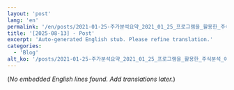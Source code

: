 ```yaml
---
layout: 'post'
lang: 'en'
permalink: '/en/posts/2021-01-25-주가분석요약_2021_01_25_프로그램을_활용한_주식분석_예상결과_17_08_42/'
title: '[2025-08-13] - Post'
excerpt: 'Auto-generated English stub. Please refine translation.'
categories:
  - 'Blog'
alt_ko: '/posts/2021-01-25-주가분석요약_2021_01_25_프로그램을_활용한_주식분석_예상결과_17_08_42/'
---
```


(*No embedded English lines found. Add translations later.*)
